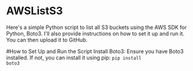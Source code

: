 # AWSListS3
Here's a simple Python script to list all S3 buckets using the AWS SDK for Python, Boto3. I'll also provide instructions on how to set it up and run it. You can then upload it to GitHub.

#How to Set Up and Run the Script
Install Boto3: Ensure you have Boto3 installed. If not, you can install it using pip:
<code>pip install boto3</code>

